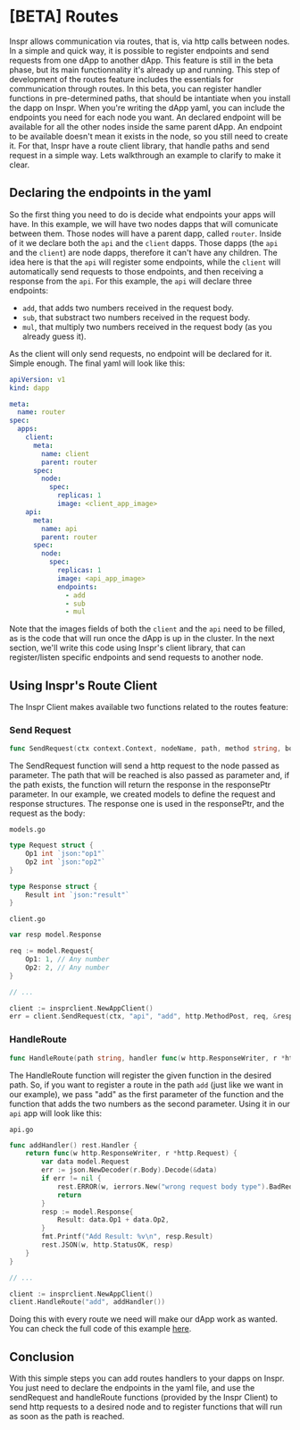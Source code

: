 # [BETA] Routes

Inspr allows communication via routes, that is, via http calls between nodes. In a simple and quick way, it is possible to register endpoints and send requests from one dApp to another dApp. This feature is still in the beta phase, but its main functionnality it's already up and running. This step of development of the routes feature includes the essentials for communication through routes. In this beta, you can register handler functions in pre-determined paths, that should be intantiate when you install the dapp on Inspr. When you're writing the dApp yaml, you can include the endpoints you need for each node you want. An declared endpoint will be available for all the other nodes inside the same parent dApp. An endpoint to be available doesn't mean it exists in the node, so you still need to create it. For that, Inspr have a route client library, that handle paths and send request in a simple way. Lets walkthrough an example to clarify to make it clear.

## Declaring the endpoints in the yaml

So the first thing you need to do is decide what endpoints your apps will have. In this example, we will have two nodes dapps that will comunicate between them. Those nodes will have a parent dapp, called `router`. Inside of it we declare both the `api` and the `client` dapps. Those dapps (the `api` and the `client`) are node dapps, therefore it can't have any children. The idea here is that the `api` will register some endpoints, while the `client` will automatically send requests to those endpoints, and then receiving a response from the `api`. For this example, the `api` will declare three endpoints:

- `add`, that adds two numbers received in the request body.
- `sub`, that substract two numbers received in the request body.
- `mul`, that multiply two numbers received in the request body (as you already guess it).

As the client will only send requests, no endpoint will be declared for it. Simple enough. The final yaml will look like this:

```yaml
apiVersion: v1
kind: dapp

meta:
  name: router
spec:
  apps:
    client:
      meta:
        name: client
        parent: router
      spec:
        node:
          spec:
            replicas: 1
            image: <client_app_image>
    api:
      meta:
        name: api
        parent: router
      spec:
        node:
          spec:
            replicas: 1
            image: <api_app_image>
            endpoints:
              - add
              - sub
              - mul

```
Note that the images fields of both the `client` and the `api` need to be filled, as is the code that will run once the dApp is up in the cluster. In the next section, we'll write this code using Inspr's client library, that can register/listen specific endpoints and send requests to another node.

## Using Inspr's Route Client

The Inspr Client makes available two functions related to the routes feature:

### Send Request

```go
func SendRequest(ctx context.Context, nodeName, path, method string, body interface{}, responsePtr interface{})
```
The SendRequest function will send a http request to the node passed as parameter. The path that will be reached is also passed as parameter and, if the path exists, the function will return the response in the responsePtr parameter. In our example, we created models to define the request and response structures. The response one is used in the responsePtr, and the request as the body:

`models.go`
```go
type Request struct {
	Op1 int `json:"op1"`
	Op2 int `json:"op2"`
}

type Response struct {
	Result int `json:"result"`
}
```

`client.go`
```go
var resp model.Response

req := model.Request{
    Op1: 1, // Any number
    Op2: 2, // Any number
}

// ... 

client := insprclient.NewAppClient()
err = client.SendRequest(ctx, "api", "add", http.MethodPost, req, &resp)
```

### HandleRoute

```go
func HandleRoute(path string, handler func(w http.ResponseWriter, r *http.Request))
```
The HandleRoute function will register the given function in the desired path. So, if you want to register a route in the path `add` (just like we want in our example), we pass "add" as the first parameter of the function and the function that adds the two numbers as the second parameter. Using it in our `api` app will look like this:

`api.go`
```go
func addHandler() rest.Handler {
	return func(w http.ResponseWriter, r *http.Request) {
		var data model.Request
		err := json.NewDecoder(r.Body).Decode(&data)
		if err != nil {
			rest.ERROR(w, ierrors.New("wrong request body type").BadRequest())
			return
		}
		resp := model.Response{
			Result: data.Op1 + data.Op2,
		}
		fmt.Printf("Add Result: %v\n", resp.Result)
		rest.JSON(w, http.StatusOK, resp)
	}
}

// ...

client := insprclient.NewAppClient()
client.HandleRoute("add", addHandler())
```

Doing this with every route we need will make our dApp work as wanted. You can check the full code of this example [here](../examples/route_demo).

## Conclusion

With this simple steps you can add routes handlers to your dapps on Inspr. You just need to declare the endpoints in the yaml file, and use the sendRequest and handleRoute functions (provided by the Inspr Client) to send http requests to a desired node and to register functions that will run as soon as the path is reached.